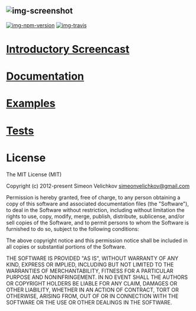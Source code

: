 
![img-screenshot]
---

[![img-npm-version]][url-npm]
[![img-travis]][url-travis]


# [Introductory Screencast][url-screencast]

# [Documentation][url-docs]

# [Examples][url-examples]

# [Tests][url-tests]

# License

The MIT License (MIT)

Copyright (c) 2012-present Simeon Velichkov <simeonvelichkov@gmail.com>

Permission is hereby granted, free of charge, to any person obtaining a copy
of this software and associated documentation files (the "Software"), to deal
in the Software without restriction, including without limitation the rights
to use, copy, modify, merge, publish, distribute, sublicense, and/or sell
copies of the Software, and to permit persons to whom the Software is
furnished to do so, subject to the following conditions:

The above copyright notice and this permission notice shall be included in all
copies or substantial portions of the Software.

THE SOFTWARE IS PROVIDED "AS IS", WITHOUT WARRANTY OF ANY KIND, EXPRESS OR
IMPLIED, INCLUDING BUT NOT LIMITED TO THE WARRANTIES OF MERCHANTABILITY,
FITNESS FOR A PARTICULAR PURPOSE AND NONINFRINGEMENT. IN NO EVENT SHALL THE
AUTHORS OR COPYRIGHT HOLDERS BE LIABLE FOR ANY CLAIM, DAMAGES OR OTHER
LIABILITY, WHETHER IN AN ACTION OF CONTRACT, TORT OR OTHERWISE, ARISING FROM,
OUT OF OR IN CONNECTION WITH THE SOFTWARE OR THE USE OR OTHER DEALINGS IN THE
SOFTWARE.


  [url-screencast]: https://www.youtube.com/watch?v=1CdoCB96QNk
  [url-docs]: https://simov.github.io/express-admin
  [url-examples]: https://github.com/simov/express-admin-examples
  [url-tests]: https://github.com/simov/express-admin-tests
  [url-npm]: https://www.npmjs.com/package/express-admin
  [url-travis]: https://travis-ci.org/simov/express-admin

  [img-screenshot]: https://i.imgur.com/6wFggqg.png (Express Admin)
  [img-npm-install]: https://nodei.co/npm/express-admin.png?mini=true (NPM Install)
  [img-npm-version]: https://img.shields.io/npm/v/express-admin.svg?style=flat-square (NPM Version)
  [img-npm-downloads]: https://img.shields.io/npm/dm/express-admin.svg?style=flat-square (NPM Downloads)
  [img-travis]: https://img.shields.io/travis/simov/express-admin.svg?style=flat-square (Build Status)
